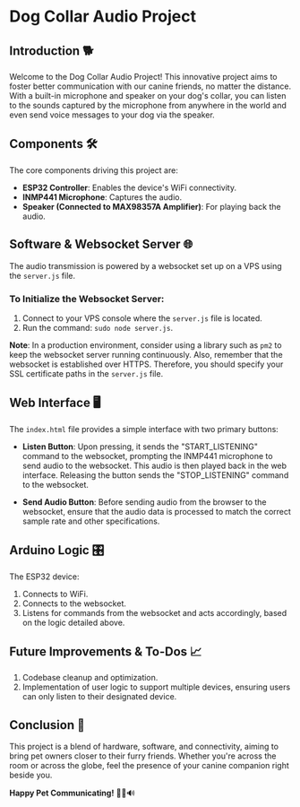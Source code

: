 # Dog Collar Audio Project

## Introduction 🐕

Welcome to the Dog Collar Audio Project! This innovative project aims to foster better communication with our canine friends, no matter the distance. With a built-in microphone and speaker on your dog's collar, you can listen to the sounds captured by the microphone from anywhere in the world and even send voice messages to your dog via the speaker.



## Components 🛠

The core components driving this project are:

- **ESP32 Controller**: Enables the device's WiFi connectivity.
- **INMP441 Microphone**: Captures the audio.
- **Speaker (Connected to MAX98357A Amplifier)**: For playing back the audio.



## Software & Websocket Server 🌐

The audio transmission is powered by a websocket set up on a VPS using the `server.js` file. 

### To Initialize the Websocket Server:
1. Connect to your VPS console where the `server.js` file is located.
2. Run the command: `sudo node server.js`.

**Note**: In a production environment, consider using a library such as `pm2` to keep the websocket server running continuously. Also, remember that the websocket is established over HTTPS. Therefore, you should specify your SSL certificate paths in the `server.js` file.



## Web Interface 🖥

The `index.html` file provides a simple interface with two primary buttons:

- **Listen Button**: Upon pressing, it sends the "START_LISTENING" command to the websocket, prompting the INMP441 microphone to send audio to the websocket. This audio is then played back in the web interface. Releasing the button sends the "STOP_LISTENING" command to the websocket.

- **Send Audio Button**: Before sending audio from the browser to the websocket, ensure that the audio data is processed to match the correct sample rate and other specifications.



## Arduino Logic 🎛

The ESP32 device:

1. Connects to WiFi.
2. Connects to the websocket.
3. Listens for commands from the websocket and acts accordingly, based on the logic detailed above.



## Future Improvements & To-Dos 📈

1. Codebase cleanup and optimization.
2. Implementation of user logic to support multiple devices, ensuring users can only listen to their designated device.



## Conclusion 🐾

This project is a blend of hardware, software, and connectivity, aiming to bring pet owners closer to their furry friends. Whether you're across the room or across the globe, feel the presence of your canine companion right beside you.

**Happy Pet Communicating!** 🎉🐶🔊
